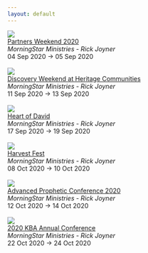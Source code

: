 ```yaml
---
layout: default
---
```


<a target='_blank' href='/events/partners-weekend-2020'><img src='https://msm.morningstarministries.org/sites/prod.morningstarministries.org/files/styles/bootstrap3_col6_photo/public/event-images/PWE20%20FB.jpg?itok=RtNmLolw'></a><br><a target='_blank' href='/events/partners-weekend-2020'>Partners Weekend 2020</a><br><i>MorningStar Ministries - Rick Joyner</i><br>04 Sep 2020 -> 05 Sep 2020<br><br><a target='_blank' href='/events/discovery-weekend-heritage-communities'><img src='https://msm.morningstarministries.org/sites/prod.morningstarministries.org/files/styles/bootstrap3_col6_photo/public/event-images/Discovery%20Weekend%202019%20600x%20600.jpg?itok=tFwdcOGO'></a><br><a target='_blank' href='/events/discovery-weekend-heritage-communities'>Discovery Weekend at Heritage Communities</a><br><i>MorningStar Ministries - Rick Joyner</i><br>11 Sep 2020 -> 13 Sep 2020<br><br><a target='_blank' href='/events/heart-david'><img src='https://msm.morningstarministries.org/sites/prod.morningstarministries.org/files/styles/bootstrap3_col6_photo/public/event-images/SMSquareSEPT.jpg?itok=eKZkpMAc'></a><br><a target='_blank' href='/events/heart-david'>Heart of David</a><br><i>MorningStar Ministries - Rick Joyner</i><br>17 Sep 2020 -> 19 Sep 2020<br><br><a target='_blank' href='/events/harvest-fest'><img src='https://msm.morningstarministries.org/sites/prod.morningstarministries.org/files/styles/bootstrap3_col6_photo/public/event-images/HF20%20Square.jpg?itok=mOc3jUSL'></a><br><a target='_blank' href='/events/harvest-fest'>Harvest Fest</a><br><i>MorningStar Ministries - Rick Joyner</i><br>08 Oct 2020 -> 10 Oct 2020<br><br><a target='_blank' href='/events/advanced-prophetic-conference-2020'><img src='https://msm.morningstarministries.org/sites/prod.morningstarministries.org/files/styles/bootstrap3_col6_photo/public/event-images/AP20%20Square.jpg?itok=3N-de4tT'></a><br><a target='_blank' href='/events/advanced-prophetic-conference-2020'>Advanced Prophetic Conference 2020</a><br><i>MorningStar Ministries - Rick Joyner</i><br>12 Oct 2020 -> 14 Oct 2020<br><br><a target='_blank' href='/events/2020-kba-annual-conference'><img src='https://msm.morningstarministries.org/sites/prod.morningstarministries.org/files/styles/bootstrap3_col6_photo/public/event-images/KBA20%20Square.jpg?itok=pCJ08K7Q'></a><br><a target='_blank' href='/events/2020-kba-annual-conference'>2020 KBA Annual Conference</a><br><i>MorningStar Ministries - Rick Joyner</i><br>22 Oct 2020 -> 24 Oct 2020<br><br>